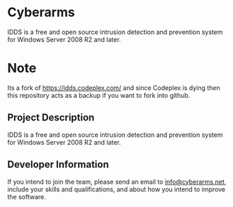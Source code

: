 # Cyberarms
IDDS is a free and open source intrusion detection and prevention system for Windows Server 2008 R2 and later. 

# Note

Its a fork of https://idds.codeplex.com/  and since Codeplex is dying then this repository acts as a backup if you want to fork into github.


## Project Description
IDDS is a free and open source intrusion detection and prevention system for Windows Server 2008 R2 and later.

## Developer Information
If you intend to join the team, please send an email to info@cyberarms.net, include your skills and qualifications, and about how you intend to improve the software.


